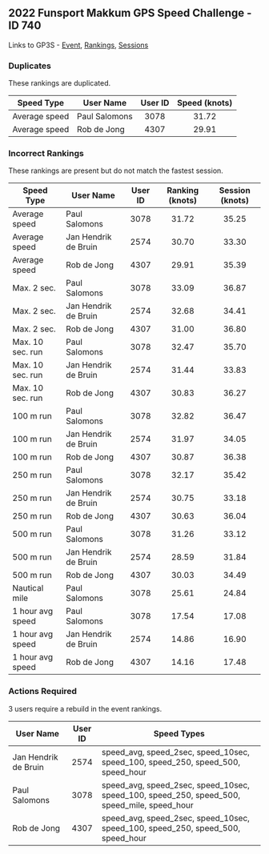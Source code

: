 ## 2022 Funsport Makkum GPS Speed Challenge - ID 740

Links to GP3S - [Event](https://www.gps-speedsurfing.com/default.aspx?mnu=event&val=740), [Rankings](https://www.gps-speedsurfing.com/default.aspx?mnu=eventranking&val=740), [Sessions](https://www.gps-speedsurfing.com/default.aspx?mnu=eventsessions&val=740)

### Duplicates

These rankings are duplicated.

| Speed Type | User Name | User ID | Speed (knots) |
| ---------- | --------- | :-----: | :-----------: |
| Average speed | Paul Salomons | 3078 | 31.72 |
| Average speed | Rob de Jong | 4307 | 29.91 |

### Incorrect Rankings

These rankings are present but do not match the fastest session.

| Speed Type | User Name | User ID | Ranking (knots) | Session (knots) |
| ---------- | --------- | :-----: | :-------------: | :-------------: |
| Average speed | Paul Salomons | 3078 | 31.72 | 35.25 |
| Average speed | Jan Hendrik de Bruin | 2574 | 30.70 | 33.30 |
| Average speed | Rob de Jong | 4307 | 29.91 | 35.39 |
| Max. 2 sec. | Paul Salomons | 3078 | 33.09 | 36.87 |
| Max. 2 sec. | Jan Hendrik de Bruin | 2574 | 32.68 | 34.41 |
| Max. 2 sec. | Rob de Jong | 4307 | 31.00 | 36.80 |
| Max. 10 sec. run | Paul Salomons | 3078 | 32.47 | 35.70 |
| Max. 10 sec. run | Jan Hendrik de Bruin | 2574 | 31.44 | 33.83 |
| Max. 10 sec. run | Rob de Jong | 4307 | 30.83 | 36.27 |
| 100 m run | Paul Salomons | 3078 | 32.82 | 36.47 |
| 100 m run | Jan Hendrik de Bruin | 2574 | 31.97 | 34.05 |
| 100 m run | Rob de Jong | 4307 | 30.87 | 36.38 |
| 250 m run | Paul Salomons | 3078 | 32.17 | 35.42 |
| 250 m run | Jan Hendrik de Bruin | 2574 | 30.75 | 33.18 |
| 250 m run | Rob de Jong | 4307 | 30.63 | 36.04 |
| 500 m run | Paul Salomons | 3078 | 31.26 | 33.12 |
| 500 m run | Jan Hendrik de Bruin | 2574 | 28.59 | 31.84 |
| 500 m run | Rob de Jong | 4307 | 30.03 | 34.49 |
| Nautical mile | Paul Salomons | 3078 | 25.61 | 24.84 |
| 1 hour avg speed | Paul Salomons | 3078 | 17.54 | 17.08 |
| 1 hour avg speed | Jan Hendrik de Bruin | 2574 | 14.86 | 16.90 |
| 1 hour avg speed | Rob de Jong | 4307 | 14.16 | 17.48 |

### Actions Required

3 users require a rebuild in the event rankings.

| User Name | User ID | Speed Types |
| --------- | :-----: | ----------- |
| Jan Hendrik de Bruin | 2574 | speed_avg, speed_2sec, speed_10sec, speed_100, speed_250, speed_500, speed_hour |
| Paul Salomons | 3078 | speed_avg, speed_2sec, speed_10sec, speed_100, speed_250, speed_500, speed_mile, speed_hour |
| Rob de Jong | 4307 | speed_avg, speed_2sec, speed_10sec, speed_100, speed_250, speed_500, speed_hour |
